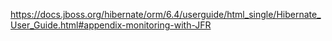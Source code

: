 https://docs.jboss.org/hibernate/orm/6.4/userguide/html_single/Hibernate_User_Guide.html#appendix-monitoring-with-JFR
